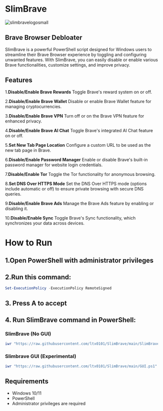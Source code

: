 # SlimBrave
![slimbravelogosmall](https://github.com/user-attachments/assets/3e90a996-a74a-4ca1-bea6-0869275bab58)


## Brave Browser Debloater

SlimBrave is a powerful PowerShell script designed for Windows users to streamline their Brave Browser experience by toggling and configuring unwanted features. With SlimBrave, you can easily disable or enable various Brave functionalities, customize settings, and improve privacy.

## Features
1.**Disable/Enable Brave Rewards**
Toggle Brave's reward system on or off.

2.**Disable/Enable Brave Wallet**
Disable or enable Brave Wallet feature for managing cryptocurrencies.

3.**Disable/Enable Brave VPN**
Turn off or on the Brave VPN feature for enhanced privacy.

4.**Disable/Enable Brave AI Chat**
Toggle Brave's integrated AI Chat feature on or off.

5.**Set New Tab Page Location**
Configure a custom URL to be used as the new tab page in Brave.

6.**Disable/Enable Password Manager**
Enable or disable Brave's built-in password manager for website login credentials.

7.**Disable/Enable Tor**
Toggle the Tor functionality for anonymous browsing.

8.**Set DNS Over HTTPS Mode**
Set the DNS Over HTTPS mode (options include automatic or off) to ensure private browsing with secure DNS queries.

9.**Disable/Enable Brave Ads**
Manage the Brave Ads feature by enabling or disabling it.

10.**Disable/Enable Sync**
Toggle Brave's Sync functionality, which synchronizes your data across devices.

# How to Run
## 1.Open PowerShell with administrator privileges

## 2.Run this command:
```ps1
Set-ExecutionPolicy -ExecutionPolicy RemoteSigned
```
## 3. Press A to accept

## 4. Run SlimBrave command in PowerShell:

### SlimBrave (No GUI)
```ps1
iwr "https://raw.githubusercontent.com/ltx0101/SlimBrave/main/SlimBrave.ps1" -OutFile "SlimBrave.ps1"; .\SlimBrave.ps1
```
### Slimbrave GUI (Experimental)
```ps1
iwr "https://raw.githubusercontent.com/ltx0101/SlimBrave/main/GUI.ps1" -OutFile "GUI.ps1"; .\GUI.ps1
```
## Requirements

- Windows 10/11
- PowerShell
- Administrator privileges are required
